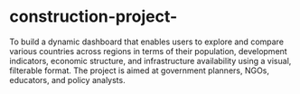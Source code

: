 # construction-project-
To build a dynamic dashboard that enables users to explore and compare various countries across regions in terms of their population, development indicators, economic structure, and infrastructure availability using a visual, filterable format. The project is aimed at government planners, NGOs, educators, and policy analysts.
